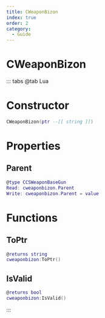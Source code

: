 ```yaml
---
title: CWeaponBizon
index: true
order: 2
category:
  - Guide
---
```


# CWeaponBizon

::: tabs
@tab Lua
# Constructor
```lua
CWeaponBizon(ptr --[[ string ]])
```
# Properties
## Parent 
```lua
@type CCSWeaponBaseGun
Read: cweaponbizon.Parent
Write: cweaponbizon.Parent = value
```
# Functions
## ToPtr
```lua
@returns string
cweaponbizon:ToPtr()
```
## IsValid
```lua
@returns bool
cweaponbizon:IsValid()
```

:::